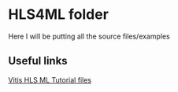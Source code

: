 # HLS4ML folder

Here I will be putting all the source files/examples

## Useful links

[Vitis HLS ML Tutorial files](https://github.com/Xilinx/Vitis-AI-Tutorials)


